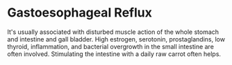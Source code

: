 # Gastoesophageal Reflux

It's usually associated with disturbed muscle action of the whole stomach and intestine and gall bladder. High estrogen, serotonin, prostaglandins, low thyroid, inflammation, and bacterial overgrowth in the small intestine are often involved. Stimulating the intestine with a daily raw carrot often helps.
